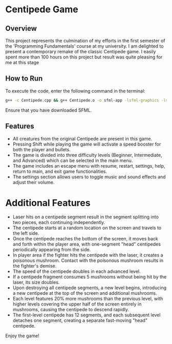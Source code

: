 # Centipede Game

## Overview

This project represents the culmination of my efforts in the first semester of the 'Programming Fundamentals' course at my university. I am delighted to present a contemporary remake of the classic Centipede game. I easily spent more than 100 hours on this project but result was quite pleasing for me at this stage

## How to Run

To execute the code, enter the following command in the terminal:

```bash
g++ -c Centipede.cpp && g++ Centipede.o -o sfml-app -lsfml-graphics -lsfml-audio -lsfml-window -lsfml-system && ./sfml-app
```

Ensure that you have downloaded SFML.

## Features

- All creatures from the original Centipede are present in this game.
- Pressing Shift while playing the game will activate a speed booster for both the player and bullets.
- The game is divided into three difficulty levels (Beginner, Intermediate, and Advanced) which can be selected in the main menu.
- The game includes an escape menu with resume, restart, settings, help, return to main, and exit game functionalities.
- The settings section allows users to toggle music and sound effects and adjust their volume.

# Additional Features

- Laser hits on a centipede segment result in the segment splitting into two pieces, each continuing independently.
- The centipede starts at a random location on the screen and travels to the left side.
- Once the centipede reaches the bottom of the screen, it moves back and forth within the player area, with one-segment "head" centipedes periodically appearing from the side.
- In player area if the fighter hits the centipede with the laser, it creates a poisonous mushroom. Contact with the poisonous mushroom results in the fighter's demise.
- The speed of the centipede doubles in each advanced level.
- If a centipede fragment consumes 5 mushrooms without being hit by the laser, its size doubles.
- Upon destroying all centipede segments, a new level begins, introducing a new centipede at the top of the screen and additional mushrooms.
- Each level features 20% more mushrooms than the previous level, with higher levels covering the upper half of the screen entirely in mushrooms, causing the centipede to descend rapidly.
- The first-level centipede has 12 segments, and each subsequent level detaches one segment, creating a separate fast-moving "head" centipede.

Enjoy the game!
